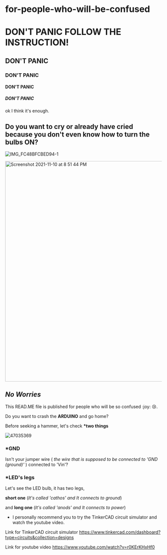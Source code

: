 # for-people-who-will-be-confused
<h1>DON'T PANIC FOLLOW THE INSTRUCTION!</h1>
<h2>DON'T PANIC</h2>
<h3>DON'T PANIC</h3>
<h4>DON'T PANIC</h4>	
<h5>DON'T PANIC</h5>


<p>ok I think it's enough.</p>
<h2>Do you want to cry or already have cried because you don't even know how to turn the bulbs ON?</h2>


![IMG_FC48BFCBED94-1](https://user-images.githubusercontent.com/94073269/141192744-afc68bab-d7ab-4563-96e5-dcfd96a9d018.jpeg)

<img width="708" alt="Screenshot 2021-11-10 at 8 51 44 PM" src="https://user-images.githubusercontent.com/94073269/141191466-194f90d0-80fd-49bb-aecc-63f6b9480e82.png">


<h2><em>No Worries</em></h2>

<p>This READ.ME file is published for people who will be so confused :joy: 😢.</p>
Do you want to crash the <strong>ARDUINO</strong> and go home?

Before seeking a hammer, let's check <strong>*two things</strong>

![47035369](https://user-images.githubusercontent.com/94073269/141190925-d618d87a-7e00-4b2a-8438-7cdb198ebfa3.jpg)



<h3><strong>*GND</strong></h3>
Isn't your jumper wire ( <em>the wire that is supposed to be connected to 'GND (ground)'</em> ) connected to 'Vin'?


<h3><strong>*LED's legs</strong></h3>
Let's see the LED bulb, it has two legs, 

<strong>short one</strong> (<em>It's called 'cathos' and It connects to ground</em>)

and <strong>long one</strong> (<em>It's called 'anods' and It connects to power</em>)

* I personally recommend you to try the TinkerCAD circuit simulator and watch the youtube video.

Link for TinkerCAD circuit simulator https://www.tinkercad.com/dashboard?type=circuits&collection=designs

Link for youtube video https://www.youtube.com/watch?v=r0KErKHxHf0
